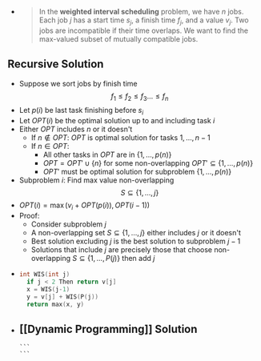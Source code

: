 -
  > In the **weighted interval scheduling** problem, we have $n$ jobs.  Each job $j$ has a start time $s_j$, a finish time $f_j$, and a value $v_j$.  Two jobs are incompatible if their time overlaps.  We want to find the max-valued subset of mutually compatible jobs.
## Recursive Solution
- Suppose we sort jobs by finish time 
  $$ f_1 \le f_2 \le f_3 \dots \le f_n$$
- Let $p(i)$ be last task finishing before $s_i$
- Let $OPT(i)$ be the optimal solution up to and including task $i$
- Either $OPT$ includes $n$ or it doesn't
	- If $n \notin OPT$: $OPT$ is optimal solution for tasks $1, \dots, n-1$
	- If $n \in OPT$:
		- All other tasks in $OPT$ are in $\{1, \dots, p(n)\}$
		- $OPT = OPT' \cup \{n\}$ for some non-overlapping $OPT' \subseteq \{1, \dots, p(n)\}$
		- $OPT'$ must be optimal solution for subproblem $\{1, \dots, p(n)\}$
- Subproblem $i$: Find max value non-overlapping 
  $$S \subseteq \{1, \dots, j\}$$
- $OPT(i) = \max(v_i + OPT(p(i)), OPT(i-1))$
- Proof:
	- Consider subproblem $j$
	- A non-overlapping set $S \subseteq \{1, \dots, j\}$ either includes $j$ or it doesn't
	- Best solution excluding $j$ is the best solution to subproblem $j-1$
	- Solutions that include $j$ are precisely those that choose non-overlapping $S \subseteq \{1, \dots, P(j)\}$ then add $j$
-
  ```cpp
  int WIS(int j)
  	if j < 2 Then return v[j]
  	x = WIS(j-1)
  	y = v[j] + WIS(P(j))
  	return max(x, y)
  ```
- [[Dynamic Programming]] Solution
	-
	  ```
	  ```